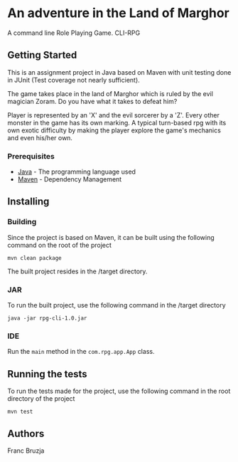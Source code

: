 # An adventure in the Land of Marghor
A command line Role Playing Game. CLI-RPG
## Getting Started
This is an assignment project in Java based on Maven with unit testing done in JUnit (Test coverage not nearly sufficient).

The game takes place in the land of Marghor which is ruled by the evil magician Zoram. Do you have what it takes to defeat him?

Player is represented by an 'X' and the evil sorcerer by a 'Z'. Every other monster in the game has its own marking.
A typical turn-based rpg with its own exotic difficulty by making the player explore the game's mechanics and even his/her own.
### Prerequisites
* [Java](https://www.java.com/en/download/) - The programming language used
* [Maven](https://maven.apache.org/) - Dependency Management
## Installing
### Building
Since the project is based on Maven, it can be built using the following command on the root of the project
```
mvn clean package
```
The built project resides in the /target directory.
### JAR
To run the built project, use the following command in the /target directory
```
java -jar rpg-cli-1.0.jar
```
### IDE
Run the `main` method in the `com.rpg.app.App` class.

## Running the tests
To run the tests made for the project, use the following command in the root directory of the project
```
mvn test
```

## Authors
Franc Bruzja
